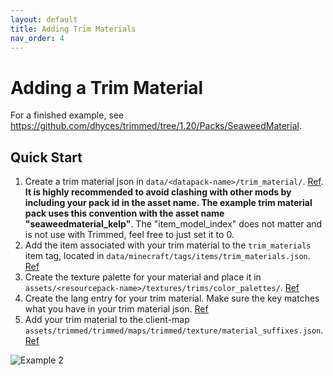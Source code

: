 ```yaml
---
layout: default
title: Adding Trim Materials
nav_order: 4
---
```


# Adding a Trim Material
For a finished example, see https://github.com/dhyces/trimmed/tree/1.20/Packs/SeaweedMaterial.

## Quick Start

1. Create a trim material json in `data/<datapack-name>/trim_material/`. [Ref](https://github.com/dhyces/trimmed/blob/1.20.6/example_packs/SeaweedMaterial/data/seaweedmaterial/trim_material/kelp.json). **It is highly recommended to avoid clashing with other mods by including your pack id in the asset name. The example trim material pack uses this convention with the asset name "seaweedmaterial_kelp"**. The "item_model_index" does not matter and is not use with Trimmed, feel free to just set it to 0.
2. Add the item associated with your trim material to the `trim_materials` item tag, located in `data/minecraft/tags/items/trim_materials.json`. [Ref](https://github.com/dhyces/trimmed/blob/1.20.6/example_packs/SeaweedMaterial/data/minecraft/tags/items/trim_materials.json)
3. Create the texture palette for your material and place it in `assets/<resourcepack-name>/textures/trims/color_palettes/`. [Ref](https://github.com/dhyces/trimmed/blob/1.20.6/example_packs/SeaweedMaterial/assets/seaweedmaterial/textures/trims/color_palettes/kelp.png)
4. Create the lang entry for your trim material. Make sure the key matches what you have in your trim material json. [Ref](https://github.com/dhyces/trimmed/blob/1.20.6/example_packs/SeaweedMaterial/assets/seaweedmaterial/lang/en_us.json)
5. Add your trim material to the client-map `assets/trimmed/trimmed/maps/trimmed/texture/material_suffixes.json`. [Ref](https://github.com/dhyces/trimmed/blob/1.20.6/example_packs/SeaweedMaterial/assets/trimmed/trimmed/maps/trimmed/texture/material_suffixes.json)

![Example 2](https://github.com/dhyces/trimmed/wiki/resources/example_2.png "Examples of custom armor trim models being used in game without overriding the model files")